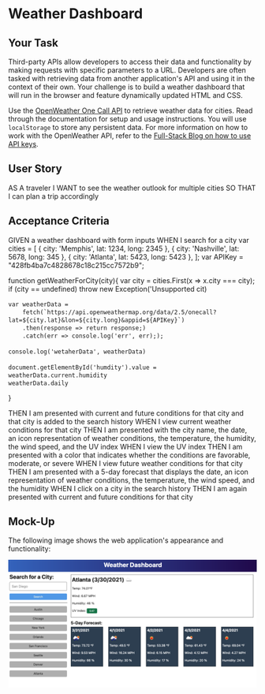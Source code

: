 # Weather Dashboard

## Your Task

Third-party APIs allow developers to access their data and functionality by making requests with specific parameters to a URL. Developers are often tasked with retrieving data from another application's API and using it in the context of their own. Your challenge is to build a weather dashboard that will run in the browser and feature dynamically updated HTML and CSS.

Use the [OpenWeather One Call API](https://openweathermap.org/api/one-call-api) to retrieve weather data for cities. Read through the documentation for setup and usage instructions. You will use `localStorage` to store any persistent data. For more information on how to work with the OpenWeather API, refer to the [Full-Stack Blog on how to use API keys](https://coding-boot-camp.github.io/full-stack/apis/how-to-use-api-keys).

## User Story

AS A traveler
I WANT to see the weather outlook for multiple cities
SO THAT I can plan a trip accordingly

## Acceptance Criteria

GIVEN a weather dashboard with form inputs
WHEN I search for a city 
var cities = [
    {
        city: 'Memphis',
        lat: 1234,
        long: 2345
    },
    {
        city: 'Nashville',
        lat: 5678,
        long: 345
    },
    {
        city: 'Atlanta',
        lat: 5423,
        long: 5423
    },
];
var APIKey = "428fb4ba7c4828678c18c215cc7572b9";

function getWeatherForCity(city){
    var city = cities.First(x => x.city === city);
    if (city == undefined)
        throw new Exception('Unsupported cit)
        
    var weatherData = 
        fetch(`https://api.openweathermap.org/data/2.5/onecall?lat=${city.lat}&lon=${city.long}&appid=${APIKey}`)
        .then(response => return response;)
        .catch(err => console.log('err', err););

    console.log('wetaherData', weatherData)

    document.getElementById('humdity').value = weatherData.current.humidity
    weatherData.daily
}

THEN I am presented with current and future conditions for that city and that city is added to the search history
WHEN I view current weather conditions for that city
THEN I am presented with the city name, the date, an icon representation of weather conditions, the temperature, the humidity, the wind speed, and the UV index
WHEN I view the UV index
THEN I am presented with a color that indicates whether the conditions are favorable, moderate, or severe
WHEN I view future weather conditions for that city
THEN I am presented with a 5-day forecast that displays the date, an icon representation of weather conditions, the temperature, the wind speed, and the humidity
WHEN I click on a city in the search history
THEN I am again presented with current and future conditions for that city

## Mock-Up

The following image shows the web application's appearance and functionality:

![The weather app includes a search option, a list of cities, and a five-day forecast and current weather conditions for Atlanta.](./Assets/06-server-side-apis-homework-demo.png)
